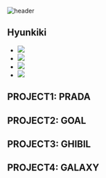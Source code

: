 ![header](https://capsule-render.vercel.app/api?type=waving&color=auto&height=300&section=header&text=HYUNKIKI%20Profile&fontSize=50)

## Hyunkiki
- <img src="https://img.shields.io/badge/react-3178C6?style=flat&logo=react&logoColor=white"/>
- <img src="https://img.shields.io/badge/Javascript-F7DF1E?style=flat&logo=Javascript&logoColor=white"/>
- <img src="https://img.shields.io/badge/html5-F7DF1E?style=flat&logo=html5&logoColor=white"/>
- <img src="https://img.shields.io/badge/css3-F7DF1E?style=flat&logo=css3&logoColor=white"/>
## PROJECT1: PRADA

## PROJECT2: GOAL

## PROJECT3: GHIBIL

## PROJECT4: GALAXY
<!--
**hyunkiki/hyunkiki** is a ✨ _special_ ✨ repository because its `README.md` (this file) appears on your GitHub profile.

Here are some ideas to get you started:

- 🔭 I’m currently working on ...
- 🌱 I’m currently learning ...
- 👯 I’m looking to collaborate on ...
- 🤔 I’m looking for help with ...
- 💬 Ask me about ...
- 📫 How to reach me: ...
- 😄 Pronouns: ...
- ⚡ Fun fact: ...
-->
